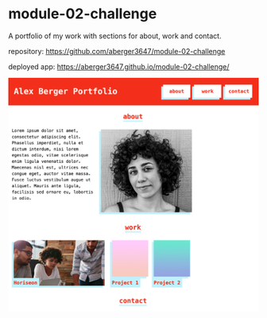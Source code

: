 # module-02-challenge
A portfolio of my work with sections for about, work and contact. 

repository:
https://github.com/aberger3647/module-02-challenge

deployed app:
https://aberger3647.github.io/module-02-challenge/

![portfolio screenshot](./assets/portfolio-screenshot.png "portfolio screenshot")